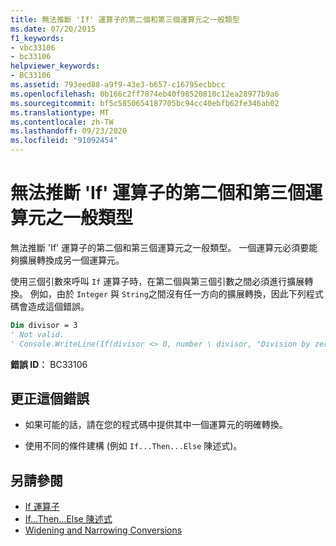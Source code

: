 ```yaml
---
title: 無法推斷 'If' 運算子的第二個和第三個運算元之一般類型
ms.date: 07/20/2015
f1_keywords:
- vbc33106
- bc33106
helpviewer_keywords:
- BC33106
ms.assetid: 793eed88-a9f9-43e3-b657-c16795ecbbcc
ms.openlocfilehash: 0b166c2ff7874eb40f98520810c12ea28977b9a6
ms.sourcegitcommit: bf5c5850654187705bc94cc40ebfb62fe346ab02
ms.translationtype: MT
ms.contentlocale: zh-TW
ms.lasthandoff: 09/23/2020
ms.locfileid: "91092454"
---
```

# <a name="cannot-infer-a-common-type-for-the-second-and-third-operands-of-the-if-operator"></a>無法推斷 'If' 運算子的第二個和第三個運算元之一般類型

無法推斷 'If' 運算子的第二個和第三個運算元之一般類型。 一個運算元必須要能夠擴展轉換成另一個運算元。  
  
 使用三個引數來呼叫 `If` 運算子時，在第二個與第三個引數之間必須進行擴展轉換。 例如，由於 `Integer` 與 `String`之間沒有任一方向的擴展轉換，因此下列程式碼會造成這個錯誤。  
  
```vb  
Dim divisor = 3  
' Not valid.  
' Console.WriteLine(If(divisor <> 0, number \ divisor, "Division by zero"))  
```  
  
 **錯誤 ID︰** BC33106  
  
## <a name="to-correct-this-error"></a>更正這個錯誤  
  
- 如果可能的話，請在您的程式碼中提供其中一個運算元的明確轉換。  
  
- 使用不同的條件建構 (例如 `If...Then...Else` 陳述式)。  
  
## <a name="see-also"></a>另請參閱

- [If 運算子](../language-reference/operators/if-operator.md)
- [If...Then...Else 陳述式](../language-reference/statements/if-then-else-statement.md)
- [Widening and Narrowing Conversions](../programming-guide/language-features/data-types/widening-and-narrowing-conversions.md)
